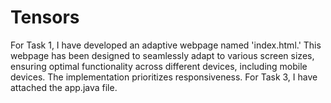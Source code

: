# Tensors
For Task 1, I have developed an adaptive webpage named 'index.html.' This webpage has been designed to seamlessly adapt to various screen sizes, ensuring optimal functionality across different devices, including mobile devices. The implementation prioritizes responsiveness.
For Task 3, I have attached the app.java file.
